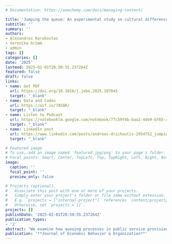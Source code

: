 ```yaml
---
# Documentation: https://wowchemy.com/docs/managing-content/

title: 'Jumping the queue: An experimental study on cultural differences in bribing attitudes among Greeks and Germans'
subtitle: ''
summary: ''
authors:
- Alexandros Karakostas
- Veronika Grimm
- admin
tags: []
categories: []
date: '2025'
lastmod: 2025-02-01T20:50:55.237264Z
featured: false
draft: false
links:
- name: Get PDF
  url: https://doi.org/10.1016/j.jebo.2025.107045
  target: "_blank"
- name: Data and Codes
  url: https://osf.io/7A5QR/
  target: "_blank"
- name: Listen to Podcast
  url: https://notebooklm.google.com/notebook/77c59f4b-baa2-4de9-bf65-abab28ebf31b/audio
  target: "_blank"
- name: LinkedIn post
  url: https://www.linkedin.com/posts/andreas-drichoutis-2954752_jumping-the-queue-an-experimental-study-activity-7329034758833725440-Fz2d?utm_source=share&utm_medium=member_desktop&rcm=ACoAAABsqlEBoF_xgHc2eVCBGQpzy5IlfEmmEnY  
  target: "_blank"

# Featured image
# To use, add an image named `featured.jpg/png` to your page's folder.
# Focal points: Smart, Center, TopLeft, Top, TopRight, Left, Right, BottomLeft, Bottom, BottomRight.
image:
  caption: ''
  focal_point: ''
  preview_only: false

# Projects (optional).
#   Associate this post with one or more of your projects.
#   Simply enter your project's folder or file name without extension.
#   E.g. `projects = ["internal-project"]` references `content/project/deep-learning/index.md`.
#   Otherwise, set `projects = []`.
projects: []
publishDate: '2025-02-01T20:50:55.237264Z'
publication_types: 
- '2'
abstract: "We examine how queuing processes in public service provision influence individuals propensity to engage in bribery. We introduce the queue-jumping game, distinguishing between queue-jumping bribes (to advance one's position) and counter-bribes (to maintain one's position when threatened by queue-jumping). Participants from Greece and Germany, countries with different levels of perceived corruption, played the game in monocultural and intercultural groups. Our findings reveal that in monocultural settings, Greek participants initially exhibited higher bribery rates than German participants, driven primarily by more frequent queue-jumping. However, these cultural differences diminished over repeated interactions, suggesting strategic adaptation. Crucially, analysis indicates that bribing to queue-jump incurs a substantially higher moral cost than counter-bribing for both nationalities. Furthermore, Greek participants perceived counter-bribing as significantly more socially inappropriate than their German counterparts, helping explain the higher initial rates of queue-jumping among Greek participants. In intercultural groups, we found only limited evidence of minority participants adjusting behavior towards majority norms, although minorities consistently earned less regardless of nationality."
publication: '**Journal of Economic Behavior & Organization**'
---
```

